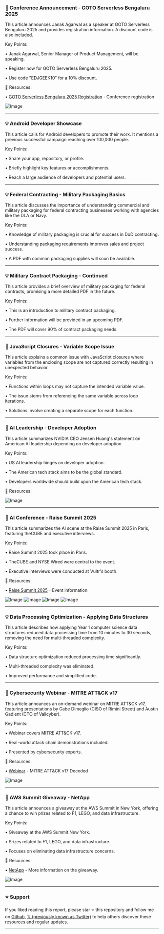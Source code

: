 ### 🤖 Conference Announcement - GOTO Serverless Bengaluru 2025

This article announces Janak Agarwal as a speaker at GOTO Serverless Bengaluru 2025 and provides registration information.  A discount code is also included.

Key Points:

• Janak Agarwal, Senior Manager of Product Management, will be speaking.

•  Register now for GOTO Serverless Bengaluru 2025.

• Use code "EDJGEEK10" for a 10% discount.


🔗 Resources:

• [GOTO Serverless Bengaluru 2025 Registration](http://s12d.com/goto-serverless) - Conference registration

![Image](https://pbs.twimg.com/media/GvjJQJJWgAEWdm5?format=jpg&name=small)


---
### 💡 Android Developer Showcase

This article calls for Android developers to promote their work.  It mentions a previous successful campaign reaching over 100,000 people.

Key Points:

•  Share your app, repository, or profile.

• Briefly highlight key features or accomplishments.

•  Reach a large audience of developers and potential users.


---
### 💡 Federal Contracting - Military Packaging Basics

This article discusses the importance of understanding commercial and military packaging for federal contracting businesses working with agencies like the DLA or Navy.

Key Points:

•  Knowledge of military packaging is crucial for success in DoD contracting.

•  Understanding packaging requirements improves sales and project success.

• A PDF with common packaging supplies will soon be available.


---
### 💡 Military Contract Packaging - Continued

This article provides a brief overview of military packaging for federal contracts, promising a more detailed PDF in the future.

Key Points:

• This is an introduction to military contract packaging.

• Further information will be provided in an upcoming PDF.

• The PDF will cover 90% of contract packaging needs.


---
### 🤖 JavaScript Closures - Variable Scope Issue

This article explains a common issue with JavaScript closures where variables from the enclosing scope are not captured correctly resulting in unexpected behavior.

Key Points:

•  Functions within loops may not capture the intended variable value.

•  The issue stems from referencing the same variable across loop iterations.

•  Solutions involve creating a separate scope for each function.


---
### 🤖 AI Leadership - Developer Adoption

This article summarizes NVIDIA CEO Jensen Huang's statement on American AI leadership depending on developer adoption.

Key Points:

• US AI leadership hinges on developer adoption.

• The American tech stack aims to be the global standard.

• Developers worldwide should build upon the American tech stack.


🔗 Resources:

![Image](https://pbs.twimg.com/amplify_video_thumb/1943339839648100352/img/4mvxA0EH4qpCMh1l.jpg)


---
### 🚀 AI Conference - Raise Summit 2025

This article summarizes the AI scene at the Raise Summit 2025 in Paris, featuring theCUBE and executive interviews.

Key Points:

• Raise Summit 2025 took place in Paris.

• TheCUBE and NYSE Wired were central to the event.

• Executive interviews were conducted at Vultr's booth.


🔗 Resources:

• [Raise Summit 2025](https://thecube.net/events/raise/raise-summit-2025…) - Event information

![Image](https://pbs.twimg.com/media/GvhJ3AxXYAEJpFt?format=jpg&name=360x360)
![Image](https://pbs.twimg.com/media/GvhJ4LoXYAADpa0?format=jpg&name=360x360)
![Image](https://pbs.twimg.com/media/GvhJ5HOXUAE0LgW?format=jpg&name=360x360)
![Image](https://pbs.twimg.com/media/GvhJ51YXgAAxGgQ?format=jpg&name=360x360)


---
### 💡 Data Processing Optimization - Applying Data Structures

This article describes how applying Year 1 computer science data structures reduced data processing time from 10 minutes to 30 seconds, removing the need for multi-threaded complexity.


Key Points:

•  Data structure optimization reduced processing time significantly.

•  Multi-threaded complexity was eliminated.

•  Improved performance and simplified code.


---
### 🤖 Cybersecurity Webinar - MITRE ATT&CK v17

This article announces an on-demand webinar on MITRE ATT&CK v17, featuring presentations by Gabe Dimeglio (CISO of Rimini Street) and Austin Gadient (CTO of Valicyber).


Key Points:

•  Webinar covers MITRE ATT&CK v17.

•  Real-world attack chain demonstrations included.

•  Presented by cybersecurity experts.

🔗 Resources:

• [Webinar](https://hubs.la/Q03wF3hj0) - MITRE ATT&CK v17 Decoded

![Image](https://pbs.twimg.com/media/Gvg8azAXYAA5Lr9?format=jpg&name=small)


---
### 🚀 AWS Summit Giveaway - NetApp

This article announces a giveaway at the AWS Summit in New York, offering a chance to win prizes related to F1, LEGO, and data infrastructure.

Key Points:

•  Giveaway at the AWS Summit New York.

•  Prizes related to F1, LEGO, and data infrastructure.

•  Focuses on eliminating data infrastructure concerns.


🔗 Resources:

• [NetApp](https://ntap.com/4lMw73E) - More information on the giveaway.

![Image](https://pbs.twimg.com/media/GvguvVNXEAAEyTq?format=jpg&name=small)


---

### ⭐️ Support

If you liked reading this report, please star ⭐️ this repository and follow me on [Github](https://github.com/Drix10), [𝕏 (previously known as Twitter)](https://x.com/DRIX_10_) to help others discover these resources and regular updates.

---
